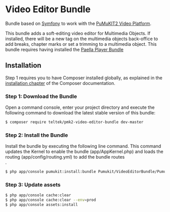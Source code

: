 # Video Editor Bundle

Bundle based on [Symfony](http://symfony.com/) to work with the [PuMuKIT2 Video Platform](https://github.com/campusdomar/PuMuKIT2/blob/2.1.x/README.md).

This bundle adds a soft-editing video editor for Multimedia Objects. If installed, there will be a new tag on the multimedia objects back-office to add breaks, chapter marks or set a trimming to a multimedia object.
This bundle requires having installed the [Paella Player Bundle](https://github.com/teltek/PuMuKIT2-paella-player-bundle) 

## Installation

Step 1 requires you to have Composer installed globally, as explained
in the [installation chapter](https://getcomposer.org/doc/00-intro.md)
of the Composer documentation.


### Step 1: Download the Bundle

Open a command console, enter your project directory and execute the
following command to download the latest stable version of this bundle:

```bash
$ composer require teltek/pmk2-video-editor-bundle dev-master
```


### Step 2: Install the Bundle

Install the bundle by executing the following line command. This command updates the Kernel to enable the bundle (app/AppKernel.php) and loads the routing (app/config/routing.yml) to add the bundle routes\
.

```bash
$ php app/console pumukit:install:bundle Pumukit/VideoEditorBundle/PumukitVideoEditorBundle
```

### Step 3: Update assets

```bash
$ php app/console cache:clear
$ php app/console cache:clear --env=prod
$ php app/console assets:install
```

